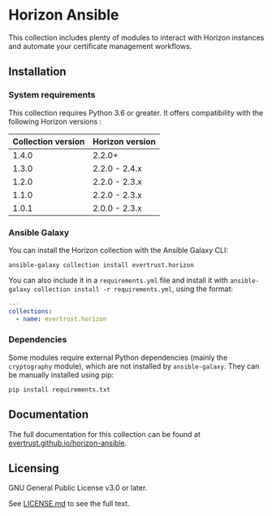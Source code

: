 # Horizon Ansible

This collection includes plenty of modules to interact with Horizon instances and automate your certificate management workflows.

## Installation

### System requirements

This collection requires Python 3.6 or greater. It offers compatibility with the following Horizon versions :

| Collection version | Horizon version |
|--------------------|-----------------|
| 1.4.0              | 2.2.0+          |
| 1.3.0              | 2.2.0 - 2.4.x   |
| 1.2.0              | 2.2.0 - 2.3.x   |
| 1.1.0              | 2.2.0 - 2.3.x   |
| 1.0.1              | 2.0.0 - 2.3.x   |


### Ansible Galaxy
You can install the Horizon collection with the Ansible Galaxy CLI:

    ansible-galaxy collection install evertrust.horizon

You can also include it in a `requirements.yml` file and install it with `ansible-galaxy collection install -r requirements.yml`, using the format:

```yaml
---
collections:
  - name: evertrust.horizon
```

### Dependencies

Some modules require external Python dependencies (mainly the `cryptography` module), which are not installed by `ansible-galaxy`. They can be manually installed using pip:

    pip install requirements.txt


## Documentation

The full documentation for this collection can be found at [evertrust.github.io/horizon-ansible](https://evertrust.github.io/horizon-ansible/).

## Licensing

GNU General Public License v3.0 or later.

See [LICENSE.md](LICENSE.md) to see the full text.
